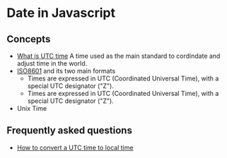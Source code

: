 # Date in Javascript

## Concepts

- [What is UTC time](https://zh.wikipedia.org/wiki/%E5%8D%8F%E8%B0%83%E4%B8%96%E7%95%8C%E6%97%B6)
	A time used as the main standard to cordindate and adjust time in the world.
- [ISO8601](https://www.w3.org/TR/NOTE-datetime) and its two main formats
	- Times are expressed in UTC (Coordinated Universal Time), with a special UTC designator ("Z").
	- Times are expressed in UTC (Coordinated Universal Time), with a special UTC designator ("Z").
- Unix Time

## Frequently asked questions

- [How to convert a UTC time to local time](https://stackoverflow.com/questions/6525538/convert-utc-date-time-to-local-date-time)
